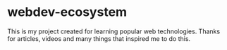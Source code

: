 # webdev-ecosystem
This is my project created for learning popular web technologies. Thanks for articles, videos and many things that inspired me to do this.
